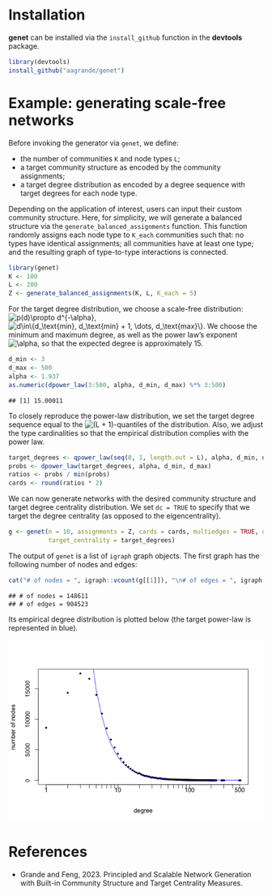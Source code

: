 
# Installation

**genet** can be installed via the `install_github` function in the
**devtools** package.

``` r
library(devtools)
install_github("aagrande/genet")
```

# Example: generating scale-free networks

Before invoking the generator via `genet`, we define:

- the number of communities `K` and node types `L`;
- a target community structure as encoded by the community assignments;
- a target degree distribution as encoded by a degree sequence with
  target degrees for each node type.

Depending on the application of interest, users can input their custom
community structure. Here, for simplicity, we will generate a balanced
structure via the `generate_balanced_assignments` function. This
function randomly assigns each node type to `K_each` communities such
that: no types have identical assignments; all communities have at least
one type; and the resulting graph of type-to-type interactions is
connected.

``` r
library(genet)
K <- 100
L <- 200
Z <- generate_balanced_assignments(K, L, K_each = 5)
```

For the target degree distribution, we choose a scale-free distribution:
![p(d)\propto d^{-\alpha}](https://latex.codecogs.com/png.image?%5Cdpi%7B110%7D&space;%5Cbg_white&space;p%28d%29%5Cpropto%20d%5E%7B-%5Calpha%7D "p(d)\propto d^{-\alpha}"),
![d\in\\{d\_\text{min}, d\_\text{min} + 1, \dots, d\_\text{max}\\}](https://latex.codecogs.com/png.image?%5Cdpi%7B110%7D&space;%5Cbg_white&space;d%5Cin%5C%7Bd_%5Ctext%7Bmin%7D%2C%20d_%5Ctext%7Bmin%7D%20%2B%201%2C%20%5Cdots%2C%20d_%5Ctext%7Bmax%7D%5C%7D "d\in\{d_\text{min}, d_\text{min} + 1, \dots, d_\text{max}\}").
We choose the minimum and maximum degree, as well as the power law’s
exponent
![\alpha](https://latex.codecogs.com/png.image?%5Cdpi%7B110%7D&space;%5Cbg_white&space;%5Calpha "\alpha"),
so that the expected degree is approximately 15.

``` r
d_min <- 3
d_max <- 500
alpha <- 1.937
as.numeric(dpower_law(3:500, alpha, d_min, d_max) %*% 3:500)
```

    ## [1] 15.00011

To closely reproduce the power-law distribution, we set the target
degree sequence equal to the
![(L + 1)](https://latex.codecogs.com/png.image?%5Cdpi%7B110%7D&space;%5Cbg_white&space;%28L%20%2B%201%29 "(L + 1)")-quantiles
of the distribution. Also, we adjust the type cardinalities so that the
empirical distribution complies with the power law.

``` r
target_degrees <- qpower_law(seq(0, 1, length.out = L), alpha, d_min, d_max)
probs <- dpower_law(target_degrees, alpha, d_min, d_max)
ratios <- probs / min(probs)
cards <- round(ratios * 2)
```

We can now generate networks with the desired community structure and
target degree centrality distribution. We set `dc = TRUE` to specify
that we target the degree centrality (as opposed to the
eigencentrality).

``` r
g <- genet(n = 10, assignments = Z, cards = cards, multiedges = TRUE, dc = TRUE,
           target_centrality = target_degrees)
```

The output of `genet` is a list of `igraph` graph objects. The first
graph has the following number of nodes and edges:

``` r
cat("# of nodes = ", igraph::vcount(g[[1]]), "\n# of edges = ", igraph::ecount(g[[1]]), sep = "")
```

    ## # of nodes = 148611
    ## # of edges = 904523

Its empirical degree distribution is plotted below (the target power-law
is represented in blue).

![](man/figures/README-empirical-distribution-1.png)<!-- -->

# References

- Grande and Feng, 2023. Principled and Scalable Network Generation with
  Built-in Community Structure and Target Centrality Measures.
